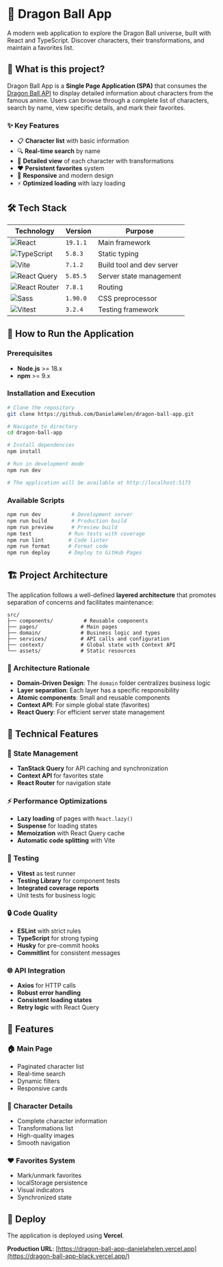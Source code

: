 # 🐉 Dragon Ball App

A modern web application to explore the Dragon Ball universe, built with React and TypeScript. Discover characters, their transformations, and maintain a favorites list.

## 🚀 What is this project?

Dragon Ball App is a **Single Page Application (SPA)** that consumes the [Dragon Ball API](https://dragonball-api.com/) to display detailed information about characters from the famous anime. Users can browse through a complete list of characters, search by name, view specific details, and mark their favorites.

### ✨ Key Features

- 📋 **Character list** with basic information
- 🔍 **Real-time search** by name
- 📱 **Detailed view** of each character with transformations
- ❤️ **Persistent favorites** system
- 🎨 **Responsive** and modern design
- ⚡ **Optimized loading** with lazy loading

## 🛠️ Tech Stack

| Technology | Version | Purpose |
|------------|---------|---------|
| ![React](https://img.shields.io/badge/React-19.1.1-61dafb?logo=react) | `19.1.1` | Main framework |
| ![TypeScript](https://img.shields.io/badge/TypeScript-5.8.3-3178c6?logo=typescript) | `5.8.3` | Static typing |
| ![Vite](https://img.shields.io/badge/Vite-7.1.2-646cff?logo=vite) | `7.1.2` | Build tool and dev server |
| ![React Query](https://img.shields.io/badge/TanStack%20Query-5.85.5-ff4154?logo=react-query) | `5.85.5` | Server state management |
| ![React Router](https://img.shields.io/badge/React%20Router-7.8.1-ca4245?logo=react-router) | `7.8.1` | Routing |
| ![Sass](https://img.shields.io/badge/Sass-1.90.0-cc6699?logo=sass) | `1.90.0` | CSS preprocessor |
| ![Vitest](https://img.shields.io/badge/Vitest-3.2.4-6e9f18?logo=vitest) | `3.2.4` | Testing framework |

## 🚀 How to Run the Application

### Prerequisites
- **Node.js** >= 18.x
- **npm** >= 9.x

### Installation and Execution

```bash
# Clone the repository
git clone https://github.com/DanielaHelen/dragon-ball-app.git

# Navigate to directory
cd dragon-ball-app

# Install dependencies
npm install

# Run in development mode
npm run dev

# The application will be available at http://localhost:5173
```

### Available Scripts

```bash
npm run dev          # Development server
npm run build        # Production build
npm run preview      # Preview build
npm test            # Run tests with coverage
npm run lint        # Code linter
npm run format      # Format code
npm run deploy      # Deploy to GitHub Pages
```

## 🏗️ Project Architecture

The application follows a well-defined **layered architecture** that promotes separation of concerns and facilitates maintenance:

```
src/
├── components/          # Reusable components
├── pages/              # Main pages
├── domain/             # Business logic and types
├── services/           # API calls and configuration
├── context/            # Global state with Context API
└── assets/             # Static resources
```

### 🎯 Architecture Rationale

- **Domain-Driven Design**: The `domain` folder centralizes business logic
- **Layer separation**: Each layer has a specific responsibility
- **Atomic components**: Small and reusable components
- **Context API**: For simple global state (favorites)
- **React Query**: For efficient server state management

## 🔧 Technical Features

### 📡 **State Management**
- **TanStack Query** for API caching and synchronization
- **Context API** for favorites state
- **React Router** for navigation state

### ⚡ **Performance Optimizations**
- **Lazy loading** of pages with `React.lazy()`
- **Suspense** for loading states
- **Memoization** with React Query cache
- **Automatic code splitting** with Vite

### 🧪 **Testing**
- **Vitest** as test runner
- **Testing Library** for component tests
- **Integrated coverage reports**
- Unit tests for business logic

### 🔒 **Code Quality**
- **ESLint** with strict rules
- **TypeScript** for strong typing
- **Husky** for pre-commit hooks
- **Commitlint** for consistent messages

### 🌐 **API Integration**
- **Axios** for HTTP calls
- **Robust error handling**
- **Consistent loading states**
- **Retry logic** with React Query

## 📱 Features

### 🏠 **Main Page**
- Paginated character list
- Real-time search
- Dynamic filters
- Responsive cards

### 👤 **Character Details**
- Complete character information
- Transformations list
- High-quality images
- Smooth navigation

### ❤️ **Favorites System**
- Mark/unmark favorites
- localStorage persistence
- Visual indicators
- Synchronized state

## 🚀 Deploy

The application is deployed using **Vercel**.

**Production URL**: [https://dragon-ball-app-danielahelen.vercel.app](https://dragon-ball-app-black.vercel.app/)
